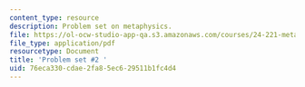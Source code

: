 ```yaml
---
content_type: resource
description: Problem set on metaphysics.
file: https://ol-ocw-studio-app-qa.s3.amazonaws.com/courses/24-221-metaphysics-spring-2015/76eca330cdae2fa85ec629511b1fc4d4_MIT24_221S15_ProblemSet2.pdf
file_type: application/pdf
resourcetype: Document
title: 'Problem set #2 '
uid: 76eca330-cdae-2fa8-5ec6-29511b1fc4d4
---
```

